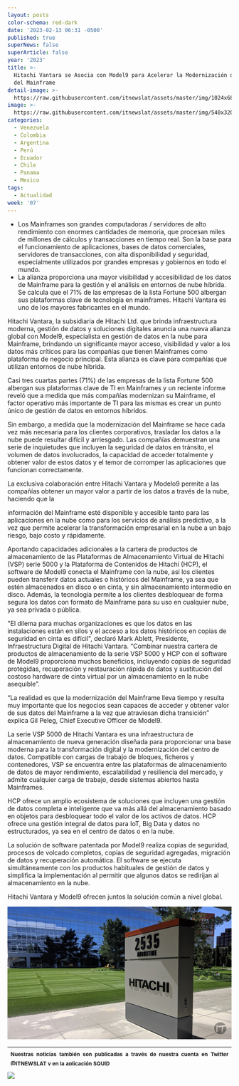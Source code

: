 ```yaml
---
layout: posts
color-schema: red-dark
date: '2023-02-13 06:31 -0500'
published: true
superNews: false
superArticle: false
year: '2023'
title: >-
  Hitachi Vantara se Asocia con Model9 para Acelerar la Modernización de Datos
  del Mainframe
detail-image: >-
  https://raw.githubusercontent.com/itnewslat/assets/master/img/1024x680/Edificio-Hitachi-g.jpg
image: >-
  https://raw.githubusercontent.com/itnewslat/assets/master/img/540x320/Edificio-Hitachi-p.jpg
categories:
  - Venezuela
  - Colombia
  - Argentina
  - Perú
  - Ecuador
  - Chile
  - Panama
  - Mexico
tags:
  - Actualidad
week: '07'
---
```

- Los Mainframes son grandes computadoras / servidores de alto rendimiento con enormes cantidades de memoria, que procesan miles de millones de cálculos y transacciones en tiempo real. Son la base para el funcionamiento de aplicaciones, bases de datos comerciales, servidores de transacciones, con alta disponibilidad y seguridad, especialmente utilizados por grandes empresas y gobiernos en todo el mundo.
- La alianza proporciona una mayor visibilidad y accesibilidad de los datos de Mainframe para la gestión y el análisis en entornos de nube híbrida. Se calcula que el 71% de las empresas de la lista Fortune 500 albergan sus plataformas clave de tecnología en  mainframes. Hitachi Vantara es uno de los mayores fabricantes en el mundo.

Hitachi Vantara, la subsidiaria de Hitachi Ltd. que brinda infraestructura moderna, gestión de datos y soluciones digitales anuncia una nueva alianza global con Model9, especialista en gestión de datos en la nube para Mainframe, brindando un significante mayor acceso, visibilidad y valor a los datos más críticos para las  compañías que tienen Mainframes como plataforma de negocio principal. Esta alianza es clave para compañías que utilizan entornos de nube híbrida.

Casi tres cuartas partes (71%) de las empresas de la lista Fortune 500 albergan sus plataformas clave de TI en Mainframes y un reciente informe reveló que a medida que más compañías modernizan su Mainframe, el factor operativo más importante de TI para las mismas es crear un punto único de gestión de datos en entornos híbridos. 

Sin embargo, a medida que la modernización del Mainframe se hace cada vez más necesaria para los clientes corporativos, trasladar los datos a la nube puede resultar difícil y arriesgado.  Las compañías demuestran una serie de inquietudes que incluyen la seguridad de datos en tránsito, el volumen de datos involucrados, la capacidad de acceder totalmente y obtener valor de estos datos y el temor de corromper las aplicaciones que funcionan correctamente. 

La exclusiva colaboración entre Hitachi Vantara y Modelo9 permite a las compañías obtener un mayor valor a partir de los datos a través de la nube, haciendo que la 

información del Mainframe esté disponible y accesible tanto para las aplicaciones en la nube como para los servicios de análisis predictivo, a la vez que permite acelerar la transformación empresarial en la nube a un bajo riesgo, bajo costo y rápidamente. 

Aportando capacidades adicionales a la cartera de productos de almacenamiento de las Plataformas de Almacenamiento Virtual de Hitachi (VSP) serie 5000 y la Plataforma de Contenidos de Hitachi (HCP), el software de Model9 conecta el Mainframe con la nube, así los clientes pueden transferir datos actuales o históricos del Mainframe, ya sea que estén almacenados en disco o en cinta, y sin almacenamiento intermedio en disco. Además, la tecnología permite a los clientes desbloquear de forma segura los datos con formato de Mainframe para su uso en cualquier nube, ya sea privada o pública.

"El dilema para muchas organizaciones es que los datos en las instalaciones están en silos y el acceso a los datos históricos en copias de seguridad en cinta es difícil", declaró Mark Ablett, Presidente, Infraestructura Digital de Hitachi Vantara. “Combinar nuestra cartera de productos de almacenamiento de la serie VSP 5000 y HCP con el software de Model9 proporciona muchos beneficios, incluyendo copias de seguridad protegidas, recuperación y restauración rápida de datos y sustitución del costoso hardware de cinta virtual por un almacenamiento en la nube asequible”.

“La realidad es que la modernización del Mainframe lleva tiempo y resulta muy importante que los negocios sean capaces de acceder y obtener valor de sus datos del Mainframe a la vez que atraviesan dicha transición” explica Gil Peleg, Chief Executive Officer de Model9.  

La serie VSP 5000 de Hitachi Vantara es una infraestructura de almacenamiento de nueva generación diseñada para proporcionar una base moderna para la transformación digital y la modernización del centro de datos. Compatible con cargas de trabajo de bloques, ficheros y contenedores, VSP se encuentra entre las plataformas de almacenamiento de datos de mayor rendimiento, escalabilidad y resiliencia del mercado, y admite cualquier carga de trabajo, desde sistemas abiertos hasta Mainframes.

HCP ofrece un amplio ecosistema de soluciones que incluyen una gestión de datos completa e inteligente que va más allá del almacenamiento basado en objetos para desbloquear todo el valor de los activos de datos. HCP ofrece una gestión integral de datos para IoT, Big Data y datos no estructurados, ya sea en el centro de datos o en la nube.


La solución de software patentada por Model9 realiza copias de seguridad, procesos de volcado completos, copias de seguridad agregadas, migración de datos y recuperación automática. El software se ejecuta simultáneamente con los productos habituales de gestión de datos y simplifica la implementación al permitir que algunos datos se redirijan al almacenamiento en la nube.

Hitachi Vantara y Model9 ofrecen juntos la solución común a nivel global. 

![](https://raw.githubusercontent.com/itnewslat/assets/master/img/540x320/Edificio-Hitachi-p.jpg)

<table style="height: 42px;" width="569">
<tbody>
<tr>
<td style="text-align: justify;"><sub><strong>Nuestras noticias también son publicadas a través de nuestra cuenta en Twitter <a href="https://twitter.com/itnewslat?lang=es">@ITNEWSLAT</a> y en la aplicación <a href="https://squidapp.co/en/">SQUID</a></strong></sub></td>
</tr>
</tbody>
</table>

<img src="https://tracker.metricool.com/c3po.jpg?hash=56f88a41e39ab42c063cc51676587a04"/>